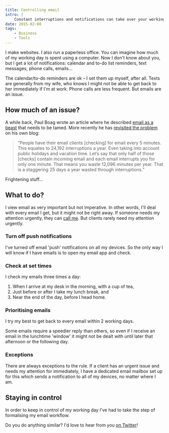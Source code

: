 ```yaml
---
title: Controlling email
intro: |
    Constant interruptions and notifications can take over your working day. For me, the biggest culprit is email. Here's how I keep my head above water.
date: 2015-02-08
tags:
    - Business
    - Tools
---
```


I make websites. I also run a paperless office. You can imagine how much of my working day is spent using a computer. Now I don't know about you, but I get a lot of notifications: calendar and to-do list reminders, text messages, phone calls, emails…

The calendar/to-do reminders are ok – I set them up myself, after all. Texts are generally from my wife, who knows I might not be able to get back to her immediately if I'm at work. Phone calls are less frequent. But emails are an issue.


## How much of an issue?

A while back, Paul Boag wrote an article where he described [email as a beast](https://www.smashingmagazine.com/2013/07/02/taming-email-beast/) that needs to be tamed. More recently he has [revisited the problem](https://boagworld.com/working-in-web/work-smarter/) on his own blog:

> “People have their email clients [checking] for email every 5 minutes. This equates to 24,192 interruptions a year. Even taking into account public holidays and vacation time. Let’s say that only half of those [checks] contain incoming email and each email interrupts you for only one minute. That means you waste 12,096 minutes per year. That is a staggering 25 days a year wasted through interruptions.”

Frightening stuff…


## What to do?

I view email as very important but not imperative. In other words, I'll deal with every email I get, but it might not be right away. If someone needs my attention urgently, they can [call me](tel:00441914324414). But clients rarely need my attention urgently.

### Turn off push notifications

I've turned off email 'push' notifications on all my devices. So the only way I will know if I have emails is to open my email app and check.

### Check at set times

I check my emails three times a day:

1. When I arrive at my desk in the morning, with a cup of tea,
2. Just before or after I take my lunch break, and
3. Near the end of the day, before I head home.

### Prioritising emails

I try my best to get back to every email within 2 working days.

Some emails require a speedier reply than others, so even if I receive an email in the lunchtime 'window' it might not be dealt with until later that afternoon or the following day.

### Exceptions

There are always exceptions to the rule. If a client has an urgent issue and needs my attention for immediately, I have a dedicated email mailbox set up for this which sends a notification to all of my devices, no matter where I am.


## Staying in control

In order to keep in control of my working day I've had to take the step of formalising my email workflow.

Do you do anything similar? I'd love to hear from you [on Twitter](https://twitter.com/tempertemper)!
